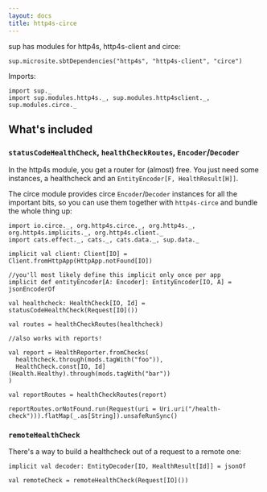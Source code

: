 ```yaml
---
layout: docs
title: http4s-circe
---
```


sup has modules for http4s, http4s-client and circe:

```tut:passthrough
sup.microsite.sbtDependencies("http4s", "http4s-client", "circe")
```

Imports:
```tut:silent
import sup._
import sup.modules.http4s._, sup.modules.http4sclient._, sup.modules.circe._
```

## What's included

### `statusCodeHealthCheck`, `healthCheckRoutes`, `Encoder`/`Decoder`

In the http4s module, you get a router for (almost) free.
You just need some instances, a healthcheck and an `EntityEncoder[F, HealthResult[H]]`.

The circe module provides circe `Encoder`/`Decoder` instances for all the important bits,
so you can use them together with `http4s-circe` and bundle the whole thing up:

```tut:book
import io.circe._, org.http4s.circe._, org.http4s._, org.http4s.implicits._, org.http4s.client._
import cats.effect._, cats._, cats.data._, sup.data._

implicit val client: Client[IO] = Client.fromHttpApp(HttpApp.notFound[IO])
 
//you'll most likely define this implicit only once per app
implicit def entityEncoder[A: Encoder]: EntityEncoder[IO, A] = jsonEncoderOf

val healthcheck: HealthCheck[IO, Id] = statusCodeHealthCheck(Request[IO]())

val routes = healthCheckRoutes(healthcheck)

//also works with reports!

val report = HealthReporter.fromChecks(
  healthcheck.through(mods.tagWith("foo")),
  HealthCheck.const[IO, Id](Health.Healthy).through(mods.tagWith("bar"))
)

val reportRoutes = healthCheckRoutes(report)

reportRoutes.orNotFound.run(Request(uri = Uri.uri("/health-check"))).flatMap(_.as[String]).unsafeRunSync()
```

### `remoteHealthCheck`

There's a way to build a healthcheck out of a request to a remote one:

```tut:book
implicit val decoder: EntityDecoder[IO, HealthResult[Id]] = jsonOf

val remoteCheck = remoteHealthCheck(Request[IO]())
```
